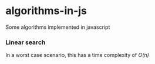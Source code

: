 # algorithms-in-js
Some algorithms implemented in javascript

### Linear search
In a worst case scenario, this has a time complexity of *O(n)*
